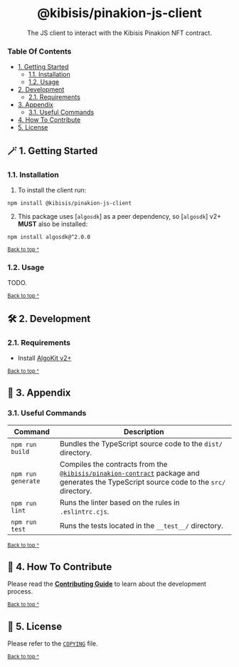 <h1 align="center">
  @kibisis/pinakion-js-client
</h1>

<p align="center">
  The JS client to interact with the Kibisis Pinakion NFT contract.
</p>

### Table Of Contents

* [1. Getting Started](#-2-getting-started)
  - [1.1. Installation](#11-installation)
  - [1.2. Usage](#12-usage)
* [2. Development](#-2-development)
  - [2.1. Requirements](#21-requirements)
* [3. Appendix](#-3-appendix)
  - [3.1. Useful Commands](#31-useful-commands)
* [4. How To Contribute](#-4-how-to-contribute)
* [5. License](#-5-license)

## 🪄 1. Getting Started

### 1.1. Installation

1. To install the client run:
```shell
npm install @kibisis/pinakion-js-client
```

2. This package uses [`algosdk`] as a peer dependency, so [`algosdk`] v2+ **MUST** also be installed:
```shell
npm install algosdk@^2.0.0
```

<sup>[Back to top ^][table-of-contents]</sup>

### 1.2. Usage

TODO.

<sup>[Back to top ^][table-of-contents]</sup>

## 🛠 2. Development

### 2.1. Requirements

* Install [AlgoKit v2+](https://developer.algorand.org/docs/get-started/algokit/)

<sup>[Back to top ^][table-of-contents]</sup>

## 📑 3. Appendix

### 3.1. Useful Commands

| Command            | Description                                                                                                                                           |
|--------------------|-------------------------------------------------------------------------------------------------------------------------------------------------------|
| `npm run build`    | Bundles the TypeScript source code to the `dist/` directory.                                                                                          |
| `npm run generate` | Compiles the contracts from the [`@kibisis/pinakion-contract`](../contract) package and generates the TypeScript source code to the `src/` directory. |
| `npm run lint`     | Runs the linter based on the rules in `.eslintrc.cjs`.                                                                                                |
| `npm run test`     | Runs the tests located in the `__test__/` directory.                                                                                                  |

<sup>[Back to top ^][table-of-contents]</sup>

## 👏 4. How To Contribute

Please read the [**Contributing Guide**](../../CONTRIBUTING.md) to learn about the development process.

<sup>[Back to top ^][table-of-contents]</sup>

## 📄 5. License

Please refer to the [`COPYING`](../../COPYING) file.

<sup>[Back to top ^][table-of-contents]</sup>

<!-- Links -->
[table-of-contents]: #table-of-contents
